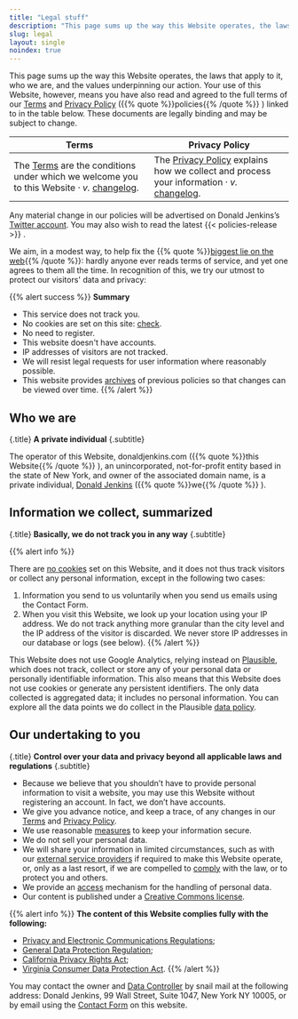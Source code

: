 ```yaml
---
title: "Legal stuff"
description: "This page sums up the way this Website operates, the laws that apply to it, who we are, and the values underpinning our action."
slug: legal
layout: single
noindex: true
---
```


This page sums up the way this Website operates, the laws that apply to it, who we are, and the values underpinning our action. Your use of this Website, however, means you have also read and agreed to the full terms of our [Terms](/policies/terms/) and [Privacy Policy](/policies/privacy/) ({{% quote %}}policies{{% /quote %}} ) linked to in the table below. These documents are legally binding and may be subject to change.

| Terms                                                                                                                                                                               | Privacy Policy                                                                                                                                                                          |
| ----------------------------------------------------------------------------------------------------------------------------------------------------------------------------------- | --------------------------------------------------------------------------------------------------------------------------------------------------------------------------------------- |
| The [Terms](/policies/terms/) are the conditions under which we welcome you to this Website &#183; _v._ [changelog](https://documentation.donaldjenkins.com/docs/changelog/terms/). | The [Privacy Policy](/policies/privacy/) explains how we collect and process your information &#183; _v._ [changelog](https://documentation.donaldjenkins.com/docs/changelog/privacy/). |

Any material change in our policies will be advertised on Donald Jenkins’s [Twitter account](https://www.twitter.com/donaldjenkins). You may also wish to read the latest {{< policies-release >}} .

We aim, in a modest way, to help fix the {{% quote %}}[biggest lie on the web](https://tosdr.org/en/about){{% /quote %}}: hardly anyone ever reads terms of service, and yet one agrees to them all the time. In recognition of this, we try our utmost to protect our visitors' data and privacy:

{{% alert success %}}
**Summary**

- This service does not track you.
- No cookies are set on this site: [check](https://www.cookieserve.com/scan-summary/?url=https%3A%2F%2Fwww.donaldjenkins.com%2F).
- No need to register.
- This website doesn't have accounts.
- IP addresses of visitors are not tracked.
- We will resist legal requests for user information where reasonably possible.
- This website provides [archives](https://documentation.donaldjenkins.com/) of previous policies so that changes can be viewed over time.
  {{% /alert %}}

## Who we are
{.title}
**A private individual**
{.subtitle}

The operator of this Website, donaldjenkins.com ({{% quote %}}this Website{{% /quote %}} ), an unincorporated, not-for-profit entity based in the state of New York, and owner of the associated domain name, is a private individual, [Donald Jenkins](https://www.twitter.com/donaldjenkins) ({{% quote %}}we{{% /quote %}} ).

## Information we collect, summarized
{.title}
**Basically, we do not track you in any way**
{.subtitle}

{{% alert info %}}

There are [no cookies](https://www.cookieserve.com/scan-summary/?url=https%3A%2F%2Fwww.donaldjenkins.com%2F) set on this Website, and it does not thus track visitors or collect any personal information, except in the following two cases:

1. Information you send to us voluntarily when you send us emails using the Contact Form.
2. When you visit this Website, we look up your location using your IP address. We do not track anything more granular than the city level and the IP address of the visitor is discarded. We never store IP addresses in our database or logs (see below).
   {{% /alert %}}

This Website does not use Google Analytics, relying instead on [Plausible](https://plausible.io/), which does not track, collect or store any of your personal data or personally identifiable information. This also means that this Website does not use cookies or generate any persistent identifiers. The only data collected is aggregated data; it includes no personal information. You can explore all the data points we do collect in the Plausible [data policy](https://plausible.io/data-policy).

## Our undertaking to you
{.title}
**Control over your data and privacy beyond all applicable laws and regulations**
{.subtitle}

- Because we believe that you shouldn’t have to provide personal information to visit a website, you may use this Website without registering an account. In fact, we don’t have accounts.
- We give you advance notice, and keep a trace, of any changes in our [Terms](https://documentation.donaldjenkins.com/docs/changelog/terms/) and [Privacy Policy](https://documentation.donaldjenkins.com/docs/changelog/privacy/).
- We use reasonable [measures](/policies/privacy#web-host-and-data-retention) to keep your information secure.
- We do not sell your personal data.
- We will share your information in limited circumstances, such as with our [external service providers](/policies/privacy#other-external-service-providers) if required to make this Website operate, or, only as a last resort, if we are compelled to [comply](/policies/privacy#compliance-with-other-legal-obligations) with the law, or to protect you and others.
- We provide an [access](/policies/privacy#access-to-your-data) mechanism for the handling of personal data.
- Our content is published under a [Creative Commons license](https://creativecommons.org/licenses/).

{{% alert info %}}
**The content of this Website complies fully with the following:**

- [Privacy and Electronic Communications Regulations](https://www.legislation.gov.uk/uksi/2003/2426/contents/made);
- [General Data Protection Regulation](https://gdpr.eu/);
- [California Privacy Rights Act](https://oag.ca.gov/privacy/ccpa);
- [Virginia Consumer Data Protection Act](https://www.oag.state.va.us/consumer-protection/files/tips-and-info/Virginia-Consumer-Data-Protection-Act-Summary-2-2-23.pdf).
  {{% /alert %}}

You may contact the owner and [Data Controller](https://iapp.org/resources/article/data-controller/) by snail mail at the following address: Donald Jenkins, 99 Wall Street, Suite 1047, New York NY 10005, or by email using the [Contact Form](/contact) on this website.
